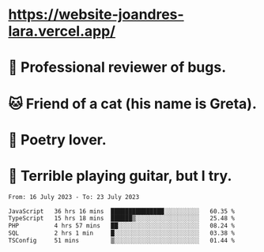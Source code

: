 # https://website-joandres-lara.vercel.app/
# 🐛 Professional reviewer of bugs.
# 🐱 Friend of a cat (his name is Greta).
# 📜 Poetry lover.
# 🎸 Terrible playing guitar, but I try.

<!--START_SECTION:waka-->

```txt
From: 16 July 2023 - To: 23 July 2023

JavaScript   36 hrs 16 mins  ███████████████░░░░░░░░░░   60.35 %
TypeScript   15 hrs 18 mins  ██████▒░░░░░░░░░░░░░░░░░░   25.48 %
PHP          4 hrs 57 mins   ██░░░░░░░░░░░░░░░░░░░░░░░   08.24 %
SQL          2 hrs 1 min     █░░░░░░░░░░░░░░░░░░░░░░░░   03.38 %
TSConfig     51 mins         ▒░░░░░░░░░░░░░░░░░░░░░░░░   01.44 %
```

<!--END_SECTION:waka-->
